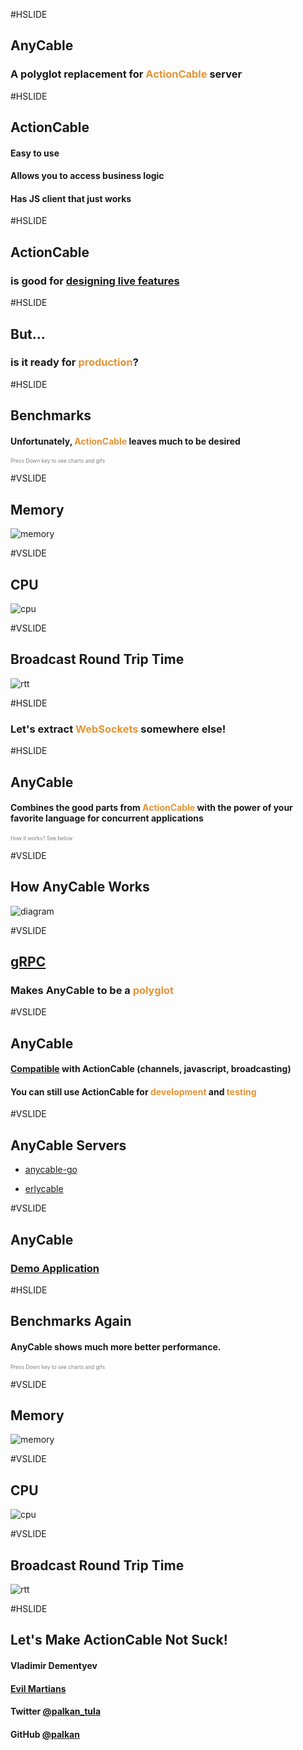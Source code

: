 #HSLIDE

## AnyCable
### A polyglot replacement for <span style="color:#e49436">ActionCable</span> server

#HSLIDE

## ActionCable

#### Easy to use <!-- .element: class="fragment" -->

#### Allows you to access business logic  <!-- .element: class="fragment" -->

#### Has JS client that just works <!-- .element: class="fragment" -->

#HSLIDE

## ActionCable

### is good for [designing live features](http://weblog.rubyonrails.org/2016/6/30/Rails-5-0-final/)


#HSLIDE

## But...
### is it ready for <span style="color:#e49436">production</span>?

#HSLIDE

## Benchmarks

#### Unfortunately, <span style="color:#e49436">ActionCable</span> leaves much to be desired

<span style="font-size:0.6em; color:gray">Press Down key to see charts and gifs</span>

#VSLIDE

## Memory

![memory](assets/memory_chart.png)

#VSLIDE

## CPU

![cpu](assets/cpu_chart.gif)

#VSLIDE

## Broadcast Round Trip Time

![rtt](assets/rtt_chart.png)

#HSLIDE

### Let's extract <span style="color:#e49436">WebSockets</span> somewhere else!

#HSLIDE

## AnyCable

#### Combines the good parts from <span style="color:#e49436">ActionCable</span> with the power of your favorite language for concurrent applications

<span style="font-size:0.6em; color:gray">How it works? See below</span>

#VSLIDE

## How AnyCable Works

![diagram](assets/diagram.png)

#VSLIDE

## [gRPC](http://grpc.io)

### Makes AnyCable to be a <span style="color:#e49436">polyglot</span>

#VSLIDE

## AnyCable

#### [Compatible](https://github.com/anycable/anycable#actioncable-compatibility) with ActionCable (channels, javascript, broadcasting)

#### You can still use ActionCable for <span style="color:#e49436">development</span> and <span style="color:#e49436">testing</span>

#VSLIDE

## AnyCable Servers

- [anycable-go](https://github.com/anycable/anycable-go)

- [erlycable](https://github.com/anycable/erlycable)

#VSLIDE

## AnyCable

### [Demo Application](https://github.com/anycable/anycable_demo)

#HSLIDE

## Benchmarks Again

#### AnyCable shows much more better performance.

<span style="font-size:0.6em; color:gray">Press Down key to see charts and gifs</span>

#VSLIDE

## Memory

![memory](assets/memory_chart2.png)

#VSLIDE

## CPU

![cpu](assets/cpu_chart2.gif)

#VSLIDE

## Broadcast Round Trip Time

![rtt](assets/rtt_chart2.png)


#HSLIDE

## Let's Make ActionCable Not Suck!

#### Vladimir Dementyev

#### [Evil Martians](http://evilmartians.com)

#### Twitter [@palkan_tula](http://twitter.com/palkan_tula)

#### GitHub [@palkan](http://github.com/palkan)
